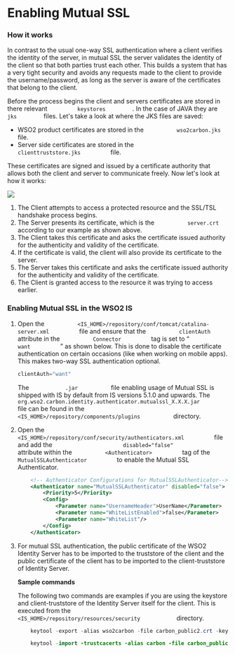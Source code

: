 # Enabling Mutual SSL

### How it works

In contrast to the usual one-way SSL authentication where a client
verifies the identity of the server, in mutual SSL the server validates
the identity of the client so that both parties trust each other. This
builds a system that has a very tight security and avoids any requests
made to the client to provide the username/password, as long as the
server is aware of the certificates that belong to the client.

Before the process begins the client and servers certificates are stored
in there relevant `          keystores         ` . In the case of JAVA
they are `          jks         ` files. Let's take a look at where the
JKS files are saved:

-   WSO2 product certificates are stored in the
    `           wso2carbon.jks          ` file.
-   Server side certificates are stored in the
    `           clienttruststore.jks          ` file.

These certificates are signed and issued by a certificate authority that
allows both the client and server to communicate freely. Now let's look
at how it works:

![](../../assets/img//58458329/58458331.jpg) 

1.  The Client attempts to access a protected resource and the SSL/TSL
    handshake process begins.
2.  The Server presents its certificate, which is the
    `           server.crt          ` according to our example as shown
    above.
3.  The Client takes this certificate and asks the certificate issued
    authority for the authenticity and validity of the certificate.
4.  If the certificate is valid, the client will also provide its
    certificate to the server.
5.  The Server takes this certificate and asks the certificate issued
    authority for the authenticity and validity of the certificate.
6.  The Client is granted access to the resource it was trying to access
    earlier.

### Enabling Mutual SSL in the WSO2 IS

1.  Open the
    `           <IS_HOME>/repository/conf/tomcat/catalina-server.xml          `
    file and ensure that the `           clientAuth          ` attribute
    in the `           Connector          ` tag is set to “
    `           want          ` ” as shown below. This is done to
    disable the certificate authentication on certain occasions (like
    when working on mobile apps). This makes two-way SSL authentication
    optional.

    ``` java
    clientAuth="want"
    ```

    The `            .jar           ` file enabling usage of Mutual SSL
    is shipped with IS by default from IS versions 5.1.0 and upwards.
    The
    `            org.wso2.carbon.identity.authenticator.mutualssl_X.X.X.jar           `
    file can be found in the
    `            <IS_HOME>/repository/components/plugins           `
    directory.

2.  Open the
    `           <IS_HOME>/repository/conf/security/authenticators.xml          `
    file and add the
    `                       disabled="false"                     `
    attribute within the `           <Authenticator>          ` tag of
    the `           MutualSSLAuthenticator          ` to enable the
    Mutual SSL Authenticator.

      

    ``` xml
        <!-- Authenticator Configurations for MutualSSLAuthenticator-->
        <Authenticator name="MutualSSLAuthenticator" disabled="false">
            <Priority>5</Priority>
            <Config>
                <Parameter name="UsernameHeader">UserName</Parameter>
                <Parameter name="WhiteListEnabled">false</Parameter>
                <Parameter name="WhiteList"/>
            </Config>
        </Authenticator>
    ```

3.  For mutual SSL authentication, the public certificate of the WSO2
    Identity Server has to be imported to the truststore of the client
    and the public certificate of the client has to be imported to the
    client-truststore of Identity Server.

    **Sample commands**

    The following two commands are examples if you are using the
    keystore and client-truststore of the Identity Server itself for the
    client. This is executed from the
    `             <IS_HOME>/repository/resources/security            `
    directory.

    ``` java
        keytool -export -alias wso2carbon -file carbon_public2.crt -keystore wso2carbon.jks -storepass wso2carbon
    ```

    ``` java
        keytool -import -trustcacerts -alias carbon -file carbon_public2.crt -keystore client-truststore.jks -storepass wso2carbon
    ```
